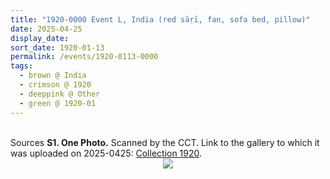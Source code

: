 ```yaml
---
title: "1920-0000 Event L, India (red sāṛī, fan, sofa bed, pillow)"
date: 2025-04-25
display_date: 
sort_date: 1920-01-13
permalink: /events/1920-0113-0000
tags:
  - brown @ India
  - crimson @ 1920
  - deeppink @ Other
  - green @ 1920-01
---
```


<br>

<wave-list>
  <list-title color="DarkSeaGreen" width="40">Sources</list-title>
  <list-item color="BlanchedAlmond"  width="280"><b>S1. One Photo.</b> Scanned by the CCT. Link to the gallery to which it was uploaded on 2025-0425: <a href="https://eternalmoments.smugmug.com/Collections/Yogi-Mahajan-Collection/1920">Collection 1920</a>.</list-item>
</wave-list>

<div style="text-align: center"><img src="https://pub-bcc3cbe9b1e94ba1ac28915f7a3900fa.r2.dev/1920-0000_Event_L_India_(red_sari_fan_sofa_bed_pillow)_01_(from_tif)_(Yogi_Mahajan_Colection).jpg" /></div>